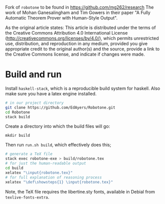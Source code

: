 

Fork of `robotone` to be found in https://github.com/mg262/research
The work of Mohan Ganesalingham and Tim Gowers in their paper "A Fully Automatic Theorem Prover with Human-Style Output".

As the original article states: This article is distributed under the terms of the Creative Commons Attribution 4.0 International License (http://creativecommons.org/licenses/by/4.0/), which permits unrestricted use, distribution, and reproduction in any medium, provided you give appropriate credit to the original author(s) and the source, provide a link to the Creative Commons license, and indicate if changes were made.

# Build and run

Install `haskell-stack`, which is a reproducible build system for haskell. Also make sure you have a latex engine installed.

``` bash
# in our project directory
git clone https://github.com/EdAyers/Robotone.git
cd Robotone
stack build
```

Create a directory into which the build files will go:

```
mkdir build
```

Then run `run.sh build`, which effectively does this;

``` bash
# generate a TeX file
stack exec robotone-exe > build/robotone.tex
# for just the human-readable output
cd build
xelatex "\input{robotone.tex}"
# for full explanation of reasoning process
xelatex "\def\showsteps{1} \input{robotone.tex}"
```

Note, the TeX file requires the libertine.sty fonts, available in Debial from `texlive-fonts-extra`.
